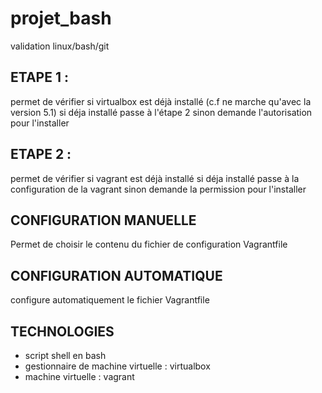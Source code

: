 # projet_bash
validation linux/bash/git

## ETAPE 1 :
permet de vérifier si virtualbox est déjà installé (c.f ne marche qu'avec la version 5.1)
si déja installé passe à l'étape 2 sinon demande l'autorisation pour l'installer

## ETAPE 2 :
permet de vérifier si vagrant est déjà installé
si déja installé passe à la configuration de la vagrant sinon demande la permission pour l'installer

## CONFIGURATION MANUELLE
Permet de choisir le contenu du fichier de configuration Vagrantfile

## CONFIGURATION AUTOMATIQUE
configure automatiquement le fichier Vagrantfile

## TECHNOLOGIES
* script shell en bash
* gestionnaire de machine virtuelle : virtualbox
* machine virtuelle : vagrant


